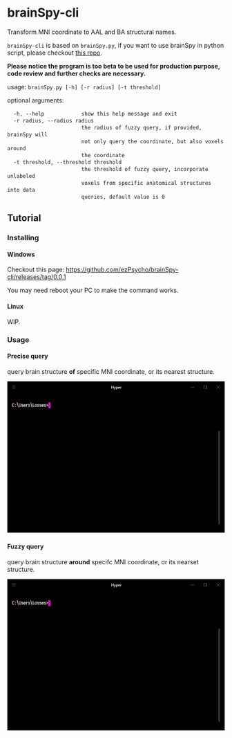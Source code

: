 # brainSpy-cli

Transform MNI coordinate to AAL and BA structural names.

`brainSpy-cli` is based on `brainSpy.py`, if you want to use brainSpy in python script, please checkout [this repo](https://github.com/ezPsycho/brainSpy.py).

**Please notice the program is too beta to be used for production purpose, code review and further checks are necessary.**

usage: `brainSpy.py [-h] [-r radius] [-t threshold]`

optional arguments:
```
  -h, --help            show this help message and exit
  -r radius, --radius radius
                        the radius of fuzzy query, if provided, brainSpy will
                        not only query the coordinate, but also voxels around
                        the coordinate
  -t threshold, --threshold threshold
                        the threshold of fuzzy query, incorporate unlabeled
                        voxels from specific anatomical structures into data
                        queries, default value is 0
```

## Tutorial

### Installing

#### Windows

Checkout this page: https://github.com/ezPsycho/brainSpy-cli/releases/tag/0.0.1

You may need reboot your PC to make the command works.

#### Linux

WIP.

### Usage

#### Precise query

query brain structure **of** specific MNI coordinate, or its nearest structure.

![Screen record of precise query](https://github.com/ezPsycho/brainSpy-cli/blob/master/docs/assets/precise_query.gif?raw=true)

#### Fuzzy query

query brain structure **around** specifc MNI coordinate, or its nearset structure.

![Screen record of fuzzy query](https://github.com/ezPsycho/brainSpy-cli/blob/master/docs/assets/fuzzy_query.gif?raw=true)
